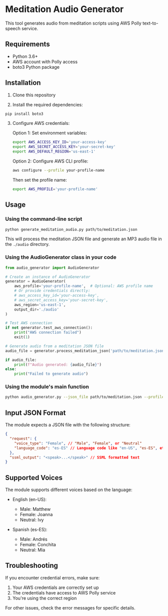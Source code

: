 # Meditation Audio Generator

This tool generates audio from meditation scripts using AWS Polly text-to-speech service.

## Requirements

- Python 3.6+
- AWS account with Polly access
- boto3 Python package

## Installation

1. Clone this repository

2. Install the required dependencies:

```bash
pip install boto3
```

3. Configure AWS credentials:

   Option 1: Set environment variables:

   ```bash
   export AWS_ACCESS_KEY_ID='your-access-key'
   export AWS_SECRET_ACCESS_KEY='your-secret-key'
   export AWS_DEFAULT_REGION='us-east-1'
   ```

   Option 2: Configure AWS CLI profile:

   ```bash
   aws configure --profile your-profile-name
   ```

   Then set the profile name:

   ```bash
   export AWS_PROFILE='your-profile-name'
   ```

## Usage

### Using the command-line script

```bash
python generate_meditation_audio.py path/to/meditation.json
```

This will process the meditation JSON file and generate an MP3 audio file in the `./audio` directory.

### Using the AudioGenerator class in your code

```python
from audio_generator import AudioGenerator

# Create an instance of AudioGenerator
generator = AudioGenerator(
    aws_profile='your-profile-name',  # Optional: AWS profile name
    # Or provide credentials directly:
    # aws_access_key_id='your-access-key',
    # aws_secret_access_key='your-secret-key',
    aws_region='us-east-1',
    output_dir='./audio'
)

# Test AWS connection
if not generator.test_aws_connection():
    print("AWS connection failed")
    exit(1)

# Generate audio from a meditation JSON file
audio_file = generator.process_meditation_json('path/to/meditation.json')

if audio_file:
    print(f"Audio generated: {audio_file}")
else:
    print("Failed to generate audio")
```

### Using the module's main function

```bash
python audio_generator.py --json_file path/to/meditation.json --profile your-aws-profile --region us-east-1 --output_dir ./audio
```

## Input JSON Format

The module expects a JSON file with the following structure:

```json
{
  "request": {
    "voice_type": "Female", // "Male", "Female", or "Neutral"
    "language_code": "es-ES" // Language code like "en-US", "es-ES", etc.
  },
  "ssml_output": "<speak>...</speak>" // SSML formatted text
}
```

## Supported Voices

The module supports different voices based on the language:

- English (en-US):

  - Male: Matthew
  - Female: Joanna
  - Neutral: Ivy

- Spanish (es-ES):
  - Male: Andrés
  - Female: Conchita
  - Neutral: Mia

## Troubleshooting

If you encounter credential errors, make sure:

1. Your AWS credentials are correctly set up
2. The credentials have access to AWS Polly service
3. You're using the correct region

For other issues, check the error messages for specific details.
